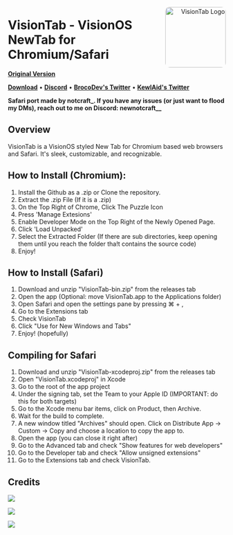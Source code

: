 <p align="right">
  <img align="right" height="140" src="https://raw.githubusercontent.com/Broco8Dev/VisionTab/main/icon.png" alt="VisionTab Logo" style="float: right; border-radius: 10px;"/>
</p>

<h1 align="left">VisionTab - VisionOS NewTab for Chromium/Safari</h1>

<p align="left">
  <strong><a href="https://github.com/Broco8Dev/VisionTab">Original Version</a></strong>
  
  <strong><a href="https://github.com/Broco8Dev/VisionTab/releases/latest">Download</a></strong>
  •
  <strong><a href="https://discord.gg/yx35bgRxF4">Discord</a></strong>
  •
  <strong><a href="https://twitter.com/Broco8Dev">BrocoDev's Twitter</a></strong>
  •
  <strong><a href="https://twitter.com/_kewlaid">KewlAid's Twitter</a></strong>

  <strong>Safari port made by notcraft_. If you have any issues (or just want to flood my DMs), reach out to me on Discord: newnotcraft__</strong>
</p>

## Overview

VisionTab is a VisionOS styled New Tab for Chromium based web browsers and Safari. It's sleek, customizable, and recognizable.

## How to Install (Chromium):
1. Install the Github as a .zip or Clone the repository.
2. Extract the .zip File (If it is a .zip)
3. On the Top Right of Chrome, Click The Puzzle Icon
4. Press 'Manage Extesions'
5. Enable Developer Mode on the Top Right of the Newly Opened Page.
6. Click 'Load Unpacked'
7. Select the Extracted Folder (If there are sub directories, keep opening them until you reach the folder tha!t contains the source code)
8. Enjoy!

## How to Install (Safari)
1. Download and unzip "VisionTab-bin.zip" from the releases tab
2. Open the app (Optional: move VisionTab.app to the Applications folder)
3. Open Safari and open the settings pane by pressing ⌘ + ,
4. Go to the Extensions tab
5. Check VisionTab
6. Click "Use for New Windows and Tabs"
7. Enjoy! (hopefully)

## Compiling for Safari
1. Download and unzip "VisionTab-xcodeproj.zip" from the releases tab
2. Open "VisionTab.xcodeproj" in Xcode
3. Go to the root of the app project
4. Under the signing tab, set the Team to your Apple ID (IMPORTANT: do this for both targets)
5. Go to the Xcode menu bar items, click on Product, then Archive.
6. Wait for the build to complete.
7. A new window titled "Archives" should open. Click on Distribute App -> Custom -> Copy and choose a location to copy the app to.
8. Open the app (you can close it right after)
9. Go to the Advanced tab and check "Show features for web developers"
10. Go to the Developer tab and check "Allow unsigned extensions"
11. Go to the Extensions tab and check VisionTab.

## Credits

<a href="https://github.com/Broco8Dev"><img src="https://img.shields.io/static/v1?style=social&message=Developer&logo=github&logoColor=000000&label=BrocoDev" /></a>

<a href="https://github.com/kewla1d"><img src="https://img.shields.io/static/v1?style=social&message=Developer&logo=github&logoColor=000000&label=KewlAid" /></a>

<a href="https://github.com/ntcrft"><img src="https://img.shields.io/static/v1?style=social&message=Developer&logo=github&logoColor=000000&label=ntcrft" /></a>
